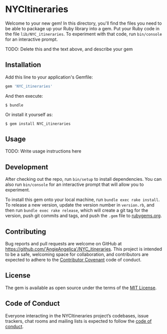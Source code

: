 # NYCItineraries

Welcome to your new gem! In this directory, you'll find the files you need to be able to package up your Ruby library into a gem. Put your Ruby code in the file `lib/NYC_itineraries`. To experiment with that code, run `bin/console` for an interactive prompt.

TODO: Delete this and the text above, and describe your gem

## Installation

Add this line to your application's Gemfile:

```ruby
gem 'NYC_itineraries'
```

And then execute:

    $ bundle

Or install it yourself as:

    $ gem install NYC_itineraries

## Usage

TODO: Write usage instructions here

## Development

After checking out the repo, run `bin/setup` to install dependencies. You can also run `bin/console` for an interactive prompt that will allow you to experiment.

To install this gem onto your local machine, run `bundle exec rake install`. To release a new version, update the version number in `version.rb`, and then run `bundle exec rake release`, which will create a git tag for the version, push git commits and tags, and push the `.gem` file to [rubygems.org](https://rubygems.org).

## Contributing

Bug reports and pull requests are welcome on GitHub at https://github.com/'AngieAngelica'/NYC_itineraries. This project is intended to be a safe, welcoming space for collaboration, and contributors are expected to adhere to the [Contributor Covenant](http://contributor-covenant.org) code of conduct.

## License

The gem is available as open source under the terms of the [MIT License](https://opensource.org/licenses/MIT).

## Code of Conduct

Everyone interacting in the NYCItineraries project’s codebases, issue trackers, chat rooms and mailing lists is expected to follow the [code of conduct](https://github.com/'AngieAngelica'/NYC_itineraries/blob/master/CODE_OF_CONDUCT.md).
